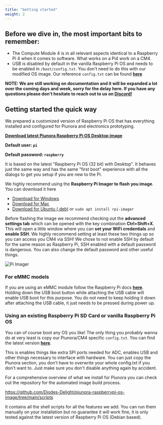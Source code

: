 ```yaml
---
title: "Getting started"
weight: 2
---
```


## Before we dive in, the most important bits to remember:


- The Compute Module 4 is in all relevant aspects identical to a Raspberry Pi 4 when it comes to software. What works on a Pi4 work on a CM4.
- USB is disabled by default in the vanilla Raspberry Pi OS and needs to be enabled in `/boot/config.txt`. You don't need to do this with our modified OS image. Our reference `config.txt` can be found **[here](https://github.com/Diodes-Delight/piunora-raspberrypi-os-image/blob/main/scripts/files/config.txt)**

**NOTE: We are still working on documentation and it will be expanded a lot over the coming days and week, sorry for the delay here. If you have any questions please don't hesitate to reach out to us on [Discord!](https://www.diodes-delight.com/community/)**

## Getting started the quick way

We prepared a customized version of Raspberry Pi OS that has everything installed and configured for Piunora and electronics prototyping.

**[Download latest Piunora Raspberry Pi OS Desktop image](https://github.com/Diodes-Delight/piunora-raspberrypi-os-image/releases)**

**Default user: `pi`**

**Default password: `raspberry`**

It is based on the latest "Raspberry Pi OS (32 bit) with Desktop". It behaves just the same way and has the same "first boot" experience with all the dialogs to get you setup if you are new to the Pi.

We highly recommend using the **Raspberry Pi Imager to flash you image**. You can download it here
 - [Download for Windows](https://downloads.raspberrypi.org/imager/imager_latest.exe)
 - [Download for Mac](https://downloads.raspberrypi.org/imager/imager_latest.dmg)
 - [Download for Ubuntu (.deb)](https://downloads.raspberrypi.org/imager/imager_latest_amd64.deb) or `sudo apt install rpi-imager`

Before flashing the image we recommend checking out the **advanced settings tab** which can be opened with the key combination **Ctrl+Shift+X**. This will open a little window where you can **set your WiFi credentials** and **enable SSH**. We highly recommend setting at least these two things up so you can access you CM4 via SSH! We chose to not enable SSH by default for the same reason as Raspberry Pi, SSH enabled with a default password is dangerous.
You can also change the default password and other useful things.

![Pi Imager](/docs/piunora/pi-imager.png)

### For eMMC models

If you are using an eMMC module follow the Raspberry Pi docs **[here](https://www.raspberrypi.com/documentation/computers/compute-module.html#steps-to-flash-the-emmc)**. Holding down the USB boot button while attaching the USB cable will enable USB boot for this purpose. You do not need to keep holding it down after attaching the USB cable, it just needs to be pressed during power up.


### Using an existing Raspberry Pi SD Card or vanilla Raspberry Pi OS

You can of course boot any OS you like!
The only thing you probably wanna do at very least is copy our Piunora/CM4 specific `config.txt`. You can find the latest version **[here](https://github.com/Diodes-Delight/piunora-raspberrypi-os-image/blob/main/scripts/files/config.txt)**.

This is enables things like extra SPI ports needed for ADC, enables USB and other things necessary to interface with hardware.
You can just copy the Piunora section, you don't have to overwrite your whole config.txt if you don't want to. Just make sure you don't disable anything again by accident.

For a comprehensive overview of what we install for Piunora you can check out the repository for the automated image build process.

https://github.com/Diodes-Delight/piunora-raspberrypi-os-image/tree/main/scripts

It contains all the shell scripts for all the features we add. You can run them manually on your installation but no guarantee it will work fine, it is only tested against the latest version of Raspberry Pi OS (Debian based).
